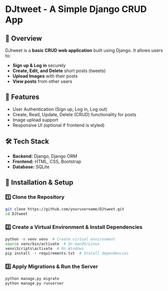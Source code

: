 # DJtweet - A Simple Django CRUD App

## 📌 Overview
DJtweet is a **basic CRUD web application** built using Django. It allows users to:
- **Sign up & Log in** securely
- **Create, Edit, and Delete** short posts (tweets)
- **Upload Images** with their posts
- **View posts** from other users

## 🚀 Features
- User Authentication (Sign up, Log in, Log out)
- Create, Read, Update, Delete (CRUD) functionality for posts
- Image upload support
- Responsive UI (optional if frontend is styled)

## 🛠️ Tech Stack
- **Backend:** Django, Django ORM
- **Frontend:** HTML, CSS, Bootstrap 
- **Database:** SQLite

## 🔧 Installation & Setup
### 1️⃣ Clone the Repository
```sh
git clone https://github.com/yourusername/DJtweet.git
cd DJtweet
```

### 2️⃣ Create a Virtual Environment & Install Dependencies
```sh
python -m venv venv  # Create virtual environment
source venv/bin/activate  # On macOS/Linux
venv\Scripts\activate  # On Windows
pip install -r requirements.txt  # Install dependencies
```

### 3️⃣ Apply Migrations & Run the Server
```sh
python manage.py migrate
python manage.py runserver
```

